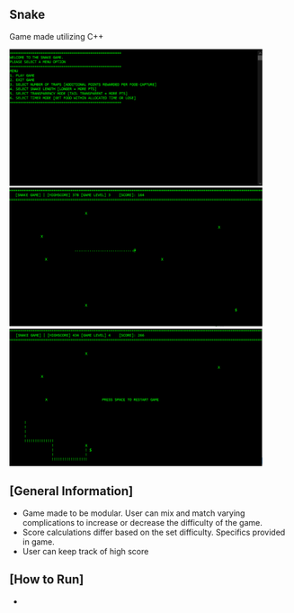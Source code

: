 Snake
------------------------------------------------------------
Game made utilizing C++

<img width="450" alt="GameScreenshot" src="https://github.com/Inderdeep-Klotia/SnakeGame-C-/blob/1c9f289aa0304543e32c99404ed778a2288a233f/Menu%20Screenshot.PNG">
<img width="450" alt="GameScreenshot" src="https://github.com/Inderdeep-Klotia/SnakeGame-C-/blob/27a60cc7a97f39d2546298d42349b547a4cc3295/Gameplay%20Screenshot.PNG">
<img width="450" alt="GameScreenshot" src="https://github.com/Inderdeep-Klotia/SnakeGame-C-/blob/1c9f289aa0304543e32c99404ed778a2288a233f/Gameover%20screenshot%20%232.PNG">


[General Information]
------------------------------------------------------------
- Game made to be modular. User can mix and match varying complications to increase or decrease the difficulty of the game.
- Score calculations differ based on the set difficulty. Specifics provided in game.
- User can keep track of high score

[How to Run]
------------------------------------------------------------
- 
